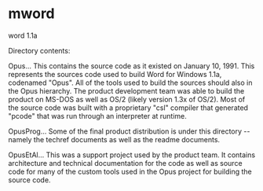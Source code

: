 mword
=====

word 1.1a

Directory contents:

Opus\...
This contains the source code as it existed on January 10, 1991.  This represents the sources code used to build Word for Windows 1.1a, codenamed "Opus".  All of the tools used to build the sources should also in the Opus hierarchy. The product development team was able to build the product on MS-DOS as well as OS/2 (likely version 1.3x of OS/2).  Most of the source code was built with a proprietary "csl" compiler that generated "pcode" that was run through an interpreter at runtime. 

OpusProg\...
Some of the final product distribution is under this directory -- namely the techref documents as well as the readme documents.

OpusEtAl\...
This was a support project used by the product team. It contains architecture and technical documentation for the code as well as source code for many of the custom tools used in the Opus project for building the source code.
